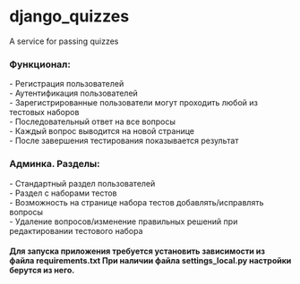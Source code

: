 # django_quizzes
A service for passing quizzes

<h3>Функционал:</h3>
- Регистрация пользователей <br>
-	Аутентификация пользователей <br>
-	Зарегистрированные пользователи могут проходить любой из тестовых наборов <br>
-	Последовательный ответ на все вопросы <br>
- Каждый вопрос  выводится на новой странице <br>
- После завершения тестирования показывается результат <br>


<h3>Админка. Разделы:</h3>
- Стандартный раздел пользователей <br>
- Раздел с наборами тестов <br>
- Возможность на странице набора тестов добавлять/исправлять вопросы <br>
-	Удаление вопросов/изменение правильных решений при редактировании тестового набора <br>

<h4>Для запуска приложения требуется установить зависимости из файла requirements.txt
При наличии файла settings_local.py настройки берутся из него.</h4>
